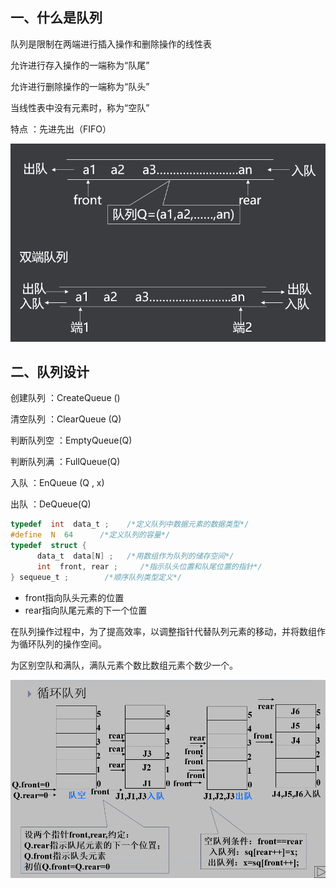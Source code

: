 ## 一、什么是队列

队列是限制在两端进行插入操作和删除操作的线性表

允许进行存入操作的一端称为“队尾”

允许进行删除操作的一端称为“队头”

当线性表中没有元素时，称为“空队”

特点 ：先进先出（FIFO）

![队列](../images/30.png)

## 二、队列设计

创建队列 ：CreateQueue ()

清空队列 ：ClearQueue (Q)

判断队列空 ：EmptyQueue(Q)

判断队列满 ：FullQueue(Q)

入队 ：EnQueue (Q , x)

出队 ：DeQueue(Q)

```c
typedef  int  data_t ;    /*定义队列中数据元素的数据类型*/
#define  N  64	    /*定义队列的容量*/
typedef  struct {
      data_t  data[N] ;   /*用数组作为队列的储存空间*/
      int  front, rear ;     /*指示队头位置和队尾位置的指针*/
} sequeue_t ; 	     /*顺序队列类型定义*/

```

- front指向队头元素的位置
-  rear指向队尾元素的下一个位置

在队列操作过程中，为了提高效率，以调整指针代替队列元素的移动，并将数组作为循环队列的操作空间。

为区别空队和满队，满队元素个数比数组元素个数少一个。

![队列](../images/31.png)